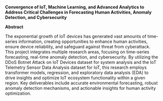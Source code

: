 **Convergence of IoT, Machine Learning, and Advanced Analytics to Address Critical Challenges in Forecasting Human Activities, Anomaly Detection, and Cybersecurity**

**Abstract**

The exponential growth of IoT devices has generated vast amounts of time-series information, creating opportunities to enhance human activities, ensure device reliability, and safeguard against threat from cyberattack. This project integrates multiple research areas, focusing on time-series forecasting, real-time anomaly detection, and cybersecurity. By utilizing the DDoS Botnet Attack on IoT Devices dataset for system analysis and the IoT Telemetry Sensor Data Analysis dataset for IoT, this research employs transformer models, regression, and exploratory data analysis (EDA) to drive insights and optimize IoT ecosystem functionality within a given region. Key deliverables include accurate environmental forecasting, robust anomaly detection mechanisms, and actionable insights for human activity optimization.
